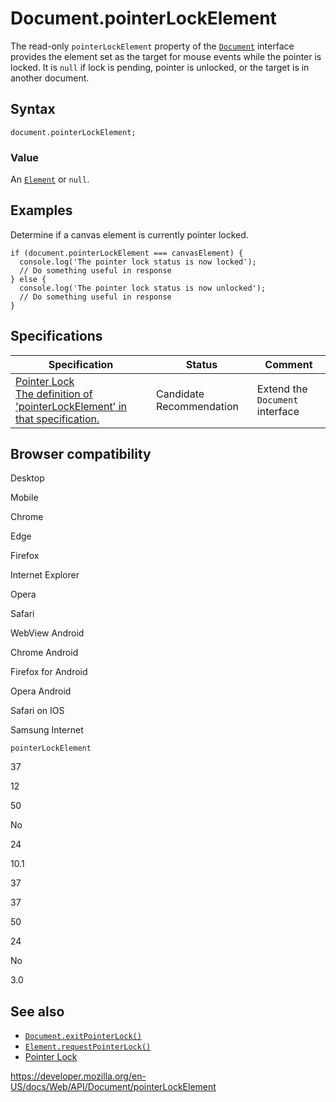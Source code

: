 # Document.pointerLockElement

The read-only `pointerLockElement` property of the [`Document`](../document) interface provides the element set as the target for mouse events while the pointer is locked. It is `null` if lock is pending, pointer is unlocked, or the target is in another document.

## Syntax

    document.pointerLockElement;

### Value

An [`Element`](../element) or `null`.

## Examples

Determine if a canvas element is currently pointer locked.

    if (document.pointerLockElement === canvasElement) {
      console.log('The pointer lock status is now locked');
      // Do something useful in response
    } else {
      console.log('The pointer lock status is now unlocked');
      // Do something useful in response
    }

## Specifications

<table><thead><tr class="header"><th>Specification</th><th>Status</th><th>Comment</th></tr></thead><tbody><tr class="odd"><td><a href="https://w3c.github.io/pointerlock/#extensions-to-the-documentorshadowroot-mixin">Pointer Lock<br />
<span class="small">The definition of 'pointerLockElement' in that specification.</span></a></td><td><span class="spec-cr">Candidate Recommendation</span></td><td>Extend the <code>Document</code> interface</td></tr></tbody></table>

## Browser compatibility

Desktop

Mobile

Chrome

Edge

Firefox

Internet Explorer

Opera

Safari

WebView Android

Chrome Android

Firefox for Android

Opera Android

Safari on IOS

Samsung Internet

`pointerLockElement`

37

12

50

No

24

10.1

37

37

50

24

No

3.0

## See also

- [`Document.exitPointerLock()`](exitpointerlock)
- [`Element.requestPointerLock()`](../element/requestpointerlock)
- [Pointer Lock](../pointer_lock_api)

<a href="https://developer.mozilla.org/en-US/docs/Web/API/Document/pointerLockElement" class="_attribution-link">https://developer.mozilla.org/en-US/docs/Web/API/Document/pointerLockElement</a>
